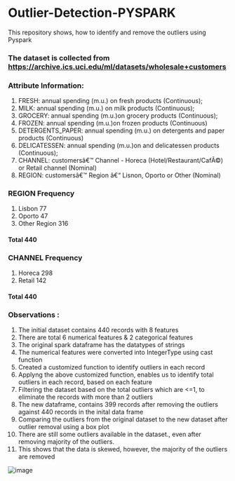 # Outlier-Detection-PYSPARK
 This repository shows, how to identify and remove the outliers using Pyspark
 
### The dataset is collected from https://archive.ics.uci.edu/ml/datasets/wholesale+customers

### Attribute Information:

1. FRESH: annual spending (m.u.) on fresh products (Continuous);
1. MILK: annual spending (m.u.) on milk products (Continuous);
1. GROCERY: annual spending (m.u.)on grocery products (Continuous);
1. FROZEN: annual spending (m.u.)on frozen products (Continuous)
1. DETERGENTS_PAPER: annual spending (m.u.) on detergents and paper products (Continuous)
1. DELICATESSEN: annual spending (m.u.)on and delicatessen products (Continuous);
1. CHANNEL: customersâ€™ Channel - Horeca (Hotel/Restaurant/CafÃ©) or Retail channel (Nominal)
1. REGION: customersâ€™ Region â€“ Lisnon, Oporto or Other (Nominal)

### REGION Frequency
1. Lisbon 77
1. Oporto 47
1. Other Region 316
#### Total 440

### CHANNEL Frequency
1. Horeca 298
1. Retail 142

#### Total 440

 
### Observations :

1. The initial dataset contains 440 records with 8 features
1. There are total 6 numerical features & 2 categorical features
1. The original spark dataframe has the datatypes of strings
1. The numerical features were converted into IntegerType using cast function
1. Created a customized function to identify outliers in each record
1. Applyng the above customized function, enables us to identify total outliers in each record, based on each feature
1. Filtering the dataset based on the total outliers which are <=1, to eliminate the records with more than 2 outliers
1. The new dataframe, contains 399 records after removing the outliers against 440 records in the inital data frame
1. Comparing the outliers from the original dataset to the new dataset after outlier removal using a box plot
1. There are still some outliers available in the dataset., even after removing majority of the outliers.
1. This shows that the data is skewed, however, the majority of the outliers are removed

![image](https://user-images.githubusercontent.com/90382338/146808253-8e088387-df8b-434f-89c6-af258174286a.png)

